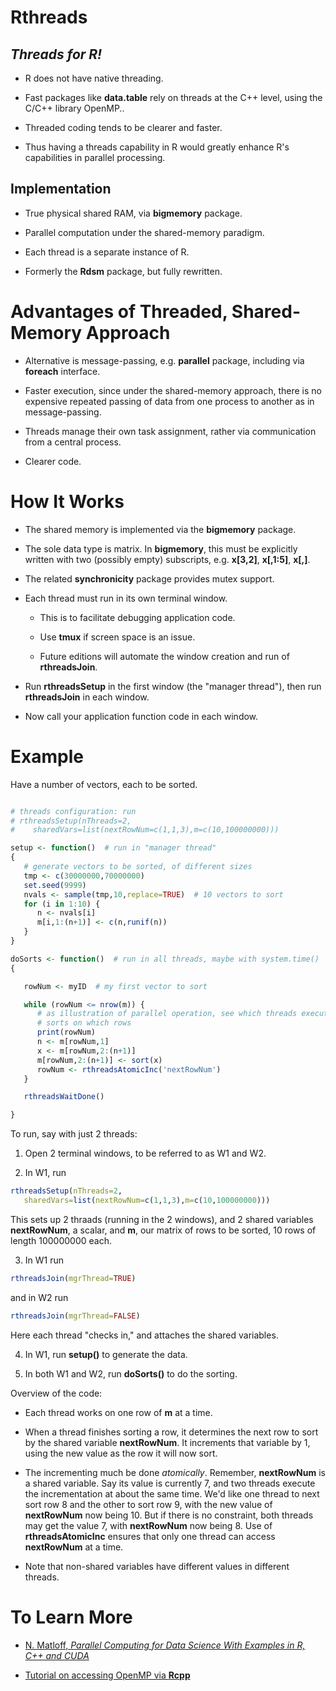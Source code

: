 # Rthreads

## *Threads for R!*

* R does not have native threading.

* Fast packages like **data.table** rely on threads at the C++ level,
  using the C/C++ library OpenMP..

* Threaded coding tends to be clearer and faster.

* Thus having a threads capability in R would greatly enhance
  R's capabilities in parallel processing.

## Implementation

* True physical shared RAM, via **bigmemory** package.

* Parallel computation under the shared-memory paradigm.

* Each thread is a separate instance of R.

* Formerly the **Rdsm** package, but fully rewritten.

# Advantages of Threaded, Shared-Memory Approach

* Alternative is message-passing, e.g. **parallel** package,
  including via **foreach** interface.

* Faster execution, since under the shared-memory approach, there is no
  expensive repeated passing of data from one process to another as in
  message-passing.

* Threads manage their own task assignment, rather via communication
  from a central process.

* Clearer code.

# How It Works

* The shared memory is implemented via the **bigmemory** package.

* The sole data type is matrix. In **bigmemory**, this must be
  explicitly written with two (possibly empty) subscripts,
  e.g. **x[3,2]**, **x[,1:5]**, **x[,]**.

* The related **synchronicity** package provides mutex support.

* Each thread must run in its own terminal window.

  * This is to facilitate debugging application code.

  * Use **tmux** if screen space is an issue.

  * Future editions will automate the window creation and run
    of **rthreadsJoin**.

* Run **rthreadsSetup** in the first window (the "manager
  thread"), then run **rthreadsJoin** in each window.

* Now call your application function code in each window.

# Example

Have a number of vectors, each to be sorted.

``` r

# threads configuration: run
# rthreadsSetup(nThreads=2,
#    sharedVars=list(nextRowNum=c(1,1,3),m=c(10,100000000)))

setup <- function()  # run in "manager thread"
{
   # generate vectors to be sorted, of different sizes
   tmp <- c(30000000,70000000)
   set.seed(9999)
   nvals <- sample(tmp,10,replace=TRUE)  # 10 vectors to sort
   for (i in 1:10) {
      n <- nvals[i]
      m[i,1:(n+1)] <- c(n,runif(n))
   }
}

doSorts <- function()  # run in all threads, maybe with system.time()
{

   rowNum <- myID  # my first vector to sort

   while (rowNum <= nrow(m)) {
      # as illustration of parallel operation, see which threads execute
      # sorts on which rows
      print(rowNum)
      n <- m[rowNum,1]
      x <- m[rowNum,2:(n+1)]
      m[rowNum,2:(n+1)] <- sort(x)
      rowNum <- rthreadsAtomicInc('nextRowNum')
   }

   rthreadsWaitDone()

}

```

To run, say with just 2 threads:

1. Open 2 terminal windows, to be referred to as W1 and W2.

2. In W1, run

``` r
rthreadsSetup(nThreads=2,
   sharedVars=list(nextRowNum=c(1,1,3),m=c(10,100000000)))
```

This sets up 2 thraads (running in the 2 windows), and 2 shared
variables **nextRowNum**, a scalar, and **m**, our matrix of rows to be
sorted, 10 rows of length 100000000 each.

3. In W1 run

```r 
rthreadsJoin(mgrThread=TRUE)
```

and in W2 run

```r 
rthreadsJoin(mgrThread=FALSE)
```

Here each thread "checks in," and attaches the shared variables.

4. In W1, run **setup()** to generate the data.

5. In both W1 and W2, run **doSorts()** to do the sorting.

Overview of the code:

* Each thread works on one row of **m** at a time. 

* When a thread finishes sorting a row, it determines the next row to 
  sort by the shared variable **nextRowNum**. It increments that
  variable by 1, using the new value as the row it will now sort.

* The incrementing much be done *atomically*. Remember, **nextRowNum**
  is a shared variable. Say its value is currently 7, and two threads
  execute the incrementation at about the same time. We'd like one
  thread to next sort row 8 and the other to sort row 9, with the
  new value of **nextRowNum** now being 10. But if there is no
  constraint, both threads may get the value 7, with **nextRowNum**
  now being 8. Use of **rthreadsAtomicInc** ensures that only one thread
  can access **nextRowNum** at a time.

* Note that non-shared variables have different values in different
  threads.

# To Learn More

* [N. Matloff, *Parallel Computing for Data Science
With Examples in R, C++ and CUDA*](https://www.google.com/books/edition/Parallel_Computing_for_Data_Science/SsbECQAAQBAJ?hl=en&gbpv=0)

* [Tutorial on accessing OpenMP via **Rcpp**](https://mfasiolo.github.io/sc2-2019/rcpp_advanced_iii/1_openmp/)
